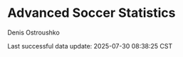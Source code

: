 # Advanced Soccer Statistics
Denis Ostroushko

<!-- gfm -->

Last successful data update: 2025-07-30 08:38:25 CST
